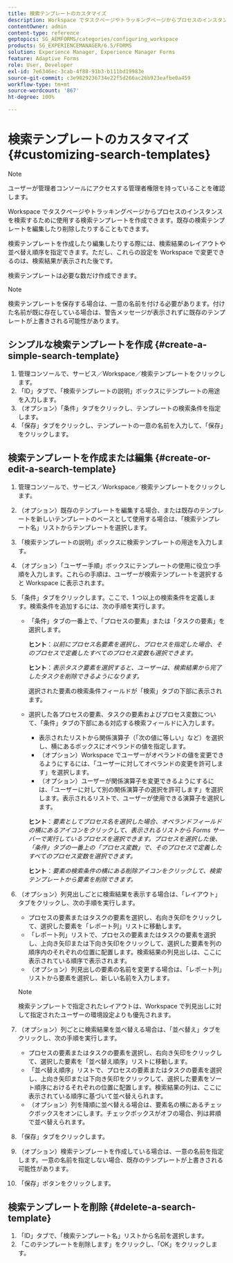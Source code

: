 ```yaml
---
title: 検索テンプレートのカスタマイズ
description: Workspace でタスクページやトラッキングページからプロセスのインスタンスを検索するために使用する検索テンプレートを作成できます。既存の検索テンプレートを編集したり削除したりすることもできます。
contentOwner: admin
content-type: reference
geptopics: SG_AEMFORMS/categories/configuring_workspace
products: SG_EXPERIENCEMANAGER/6.5/FORMS
solution: Experience Manager, Experience Manager Forms
feature: Adaptive Forms
role: User, Developer
exl-id: 7e6346ec-3cab-4f88-91b3-b111bd19983e
source-git-commit: c3e9029236734e22f5d266ac26b923eafbe0a459
workflow-type: tm+mt
source-wordcount: '867'
ht-degree: 100%

---
```


# 検索テンプレートのカスタマイズ {#customizing-search-templates}

>[!NOTE]
> 
> ユーザーが管理者コンソールにアクセスする管理者権限を持っていることを確認します。

Workspace でタスクページやトラッキングページからプロセスのインスタンスを検索するために使用する検索テンプレートを作成できます。既存の検索テンプレートを編集したり削除したりすることもできます。

検索テンプレートを作成したり編集したりする際には、検索結果のレイアウトや並べ替え順序を指定できます。ただし、これらの設定を Workspace で変更できるのは、検索結果が表示された後です。

検索テンプレートは必要な数だけ作成できます。

>[!NOTE]
>
>検索テンプレートを保存する場合は、一意の名前を付ける必要があります。付けた名前が既に存在している場合は、警告メッセージが表示されずに既存のテンプレートが上書きされる可能性があります。

## シンプルな検索テンプレートを作成 {#create-a-simple-search-template}

1. 管理コンソールで、サービス／Workspace／検索テンプレートをクリックします。
1. 「ID」タブで、「検索テンプレートの説明」ボックスにテンプレートの用途を入力します。
1. （オプション）「条件」タブをクリックし、テンプレートの検索条件を指定します。
1. 「保存」タブをクリックし、テンプレートの一意の名前を入力して、「保存」をクリックします。

## 検索テンプレートを作成または編集 {#create-or-edit-a-search-template}

1. 管理コンソールで、サービス／Workspace／検索テンプレートをクリックします。
1. （オプション）既存のテンプレートを編集する場合、または既存のテンプレートを新しいテンプレートのベースとして使用する場合は、「検索テンプレート名」リストからテンプレートを選択します。
1. 「検索テンプレートの説明」ボックスに検索テンプレートの用途を入力します。
1. （オプション）「ユーザー手順」ボックスにテンプレートの使用に役立つ手順を入力します。これらの手順は、ユーザーが検索テンプレートを選択すると Workspace に表示されます。
1. 「条件」タブをクリックします。ここで、1 つ以上の検索条件を定義します。検索条件を追加するには、次の手順を実行します。

   * 「条件」タブの一番上で、「プロセスの要素」または「タスクの要素」を選択します。

     **ヒント**：*以前にプロセス名要素を選択し、プロセスを指定した場合、そのプロセスで定義したすべてのプロセス変数も選択できます。*

     **ヒント**：*表示タスク要素を選択すると、ユーザーは、検索結果から完了したタスクを削除できるようになります。*

     選択された要素の検索条件フィールドが「検索」タブの下部に表示されます。

   * 選択した各プロセスの要素、タスクの要素およびプロセス変数について、「条件」タブの下部にある対応する検索フィールドに入力します。

      * 表示されたリストから関係演算子（「次の値に等しい」など）を選択し、横にあるボックスにオペランドの値を指定します。
      * （オプション）Workspace でユーザーがオペランドの値を変更できるようにするには、「ユーザーに対してオペランドの変更を許可します」を選択します。
      * （オプション）ユーザーが関係演算子を変更できるようにするには、「ユーザーに対して別の関係演算子の選択を許可します」を選択します。表示されるリストで、ユーザーが使用できる演算子を選択します。

     **ヒント**：*要素としてプロセス名を選択した場合、オペランドフィールドの横にあるアイコンをクリックして、表示されるリストから Forms サーバーで実行しているプロセスを選択できます。プロセスを選択した後、「条件」タブの一番上の「プロセス変数」で、そのプロセスで定義したすべてのプロセス変数を選択できます。*

     **ヒント**：*要素の検索条件の横にある削除アイコンをクリックして、検索テンプレートから要素を削除できます。*

1. （オプション）列見出しごとに検索結果を表示する場合は、「レイアウト」タブをクリックし、次の手順を実行します。

   * プロセスの要素またはタスクの要素を選択し、右向き矢印をクリックして、選択した要素を「レポート列」リストに移動します。
   * 「レポート列」リストで、プロセスの要素またはタスクの要素を選択し、上向き矢印または下向き矢印をクリックして、選択した要素を列の順序内のそれぞれの位置に配置します。検索結果の列見出しは、ここに表示されている順序で表示されます。
   * （オプション）列見出しの要素の名前を変更する場合は、「レポート列」リストから要素を選択し、新しい名前を入力します。

   >[!NOTE]
   >
   >検索テンプレートで指定されたレイアウトは、Workspace で列見出しに対して指定されたユーザーの環境設定よりも優先されます。

1. （オプション）列ごとに検索結果を並べ替える場合は、「並べ替え」タブをクリックし、次の手順を実行します。

   * プロセスの要素またはタスクの要素を選択し、右向き矢印をクリックして、選択した要素を「並べ替え順序」リストに移動します。
   * 「並べ替え順序」リストで、プロセスの要素またはタスクの要素を選択し、上向き矢印または下向き矢印をクリックして、選択した要素をソート順序におけるそれぞれの位置に配置します。検索結果の列は、ここに表示されている順序に基づいて並べ替えられます。
   * （オプション）列を降順に並べ替える場合は、要素名の横にあるチェックボックスをオンにします。チェックボックスがオフの場合、列は昇順で並べ替えられます。

1. 「保存」タブをクリックします。
1. （オプション）検索テンプレートを作成している場合は、一意の名前を指定します。一意の名前を指定しない場合、既存のテンプレートが上書きされる可能性があります。
1. 「保存」ボタンをクリックします。

## 検索テンプレートを削除 {#delete-a-search-template}

1. 「ID」タブで、「検索テンプレート名」リストから名前を選択します。
1. 「このテンプレートを削除します」をクリックし、「OK」をクリックします。
